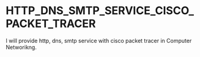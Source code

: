 # HTTP_DNS_SMTP_SERVICE_CISCO_PACKET_TRACER
I will provide http, dns, smtp service with cisco packet tracer in Computer Networikng.

